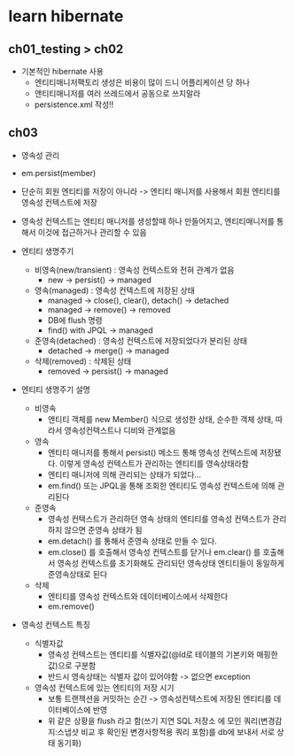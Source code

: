 # learn hibernate
## ch01_testing > ch02
* 기본적인 hibernate 사용
    - 엔티티매니저팩토리 생성은 비용이 많이 드니 어플리케이션 당 하나
    - 앤티티매니저를 여러 쓰레드에서 공동으로 쓰지말라
    - persistence.xml 작성!!
## ch03
* 영속성 관리
* em.persist(member)
* 단순히 회원 엔티티를 저장이 아니라 -> 엔티티 매니저를 사용해서 회원 엔티티를 영속성 컨텍스트에 저장
* 영속성 컨텍스트는 엔티티 매니저를 생성할때 하나 만들어지고, 엔티티매니저를 통해서 이것에 접근하거나 관리할 수 있음
* 엔티티 생명주기
    - 비영속(new/transient) : 영속성 컨텍스트와 전혀 관계가 없음
        - new -> persist() -> managed
    - 영속(managed) : 영속성 컨텍스트에 저장된 상태
        - managed -> close(), clear(), detach() -> detached
        - managed -> remove() -> removed
        - DB에 flush 명령
        - find() with JPQL -> managed 
    - 준영속(detached) : 영속성 컨텍스트에 저장되었다가 분리된 상태
        - detached -> merge() -> managed
    - 삭제(removed) : 삭제된 상태
        - removed -> persist() -> managed

* 엔티티 생명주기 설명
    - 비영속
        - 엔티티 객체를 new Member() 식으로 생성한 상태, 순수한 객체 상태, 따라서 영속성컨텍스트나 디비와 관계없음
    - 영속
        - 엔티티 매니저를 통해서 persist() 메소드 통해 영속성 컨텍스트에 저장됐다. 이렇게 영속성 컨텍스트가 관리하는 엔티티를 영속상태라함
        - 엔티티 매니저에 의해 관리되는 상태가 되었다...
        - em.find() 또는 JPQL을 통해 조회한 엔티티도 영속성 컨텍스트에 의해 관리된다
    - 준영속
        - 영속성 컨텍스트가 관리하던 영속 상태의 엔티티를 영속성 컨텍스트가 관리하지 않으면 준영속 상태가 됨
        - em.detach() 를 통해서 준영속 상태로 만들 수 있다. 
        - em.close() 를 호출해서 영속성 컨텍스트를 닫거나 em.clear() 를 호출해서 영속성 컨텍스트를 초기화해도 관리되던 영속상태 엔티티들이 동일하게 준영속상태로 된다
    - 삭제
        - 엔티티를 영속성 컨텍스트와 데이터베이스에서 삭제한다
        - em.remove()
* 영속성 컨텍스트 특징
    - 식별자값
        - 영속성 컨텍스트는 엔티티를 식별자값(@Id로 테이블의 기본키와 매핑한 값)으로 구분함
        - 반드시 영속상태는 식별자 값이 있어야함 -> 없으면 exception
    - 영속성 컨텍스트에 있는 엔티티의 저장 시기
        - 보통 트랜잭션을 커밋하는 순간 -> 영속성컨텍스트에 저장된 엔티티를 데이터베이스에 반영
        - 위 같은 상황을 flush 라고 함(쓰기 지연 SQL 저장소 에 모인 쿼리(변경감지:스냅샷 비교 후 확인된 변경사항적용 쿼리 포함)를 db에 보내서 서로 상태 동기화)